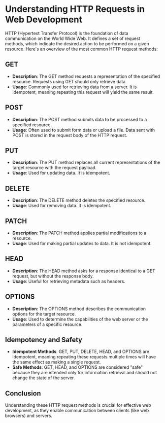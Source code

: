 # Understanding HTTP Requests in Web Development

HTTP (Hypertext Transfer Protocol) is the foundation of data communication on the World Wide Web. It defines a set of request methods, which indicate the desired action to be performed on a given resource. Here's an overview of the most common HTTP request methods:

## GET
- **Description**: The GET method requests a representation of the specified resource. Requests using GET should only retrieve data.
- **Usage**: Commonly used for retrieving data from a server. It is idempotent, meaning repeating this request will yield the same result.

## POST
- **Description**: The POST method submits data to be processed to a specified resource.
- **Usage**: Often used to submit form data or upload a file. Data sent with POST is stored in the request body of the HTTP request.

## PUT
- **Description**: The PUT method replaces all current representations of the target resource with the request payload.
- **Usage**: Used for updating data. It is idempotent.

## DELETE
- **Description**: The DELETE method deletes the specified resource.
- **Usage**: Used for removing data. It is idempotent.

## PATCH
- **Description**: The PATCH method applies partial modifications to a resource.
- **Usage**: Used for making partial updates to data. It is not idempotent.

## HEAD
- **Description**: The HEAD method asks for a response identical to a GET request, but without the response body.
- **Usage**: Useful for retrieving metadata such as headers.

## OPTIONS
- **Description**: The OPTIONS method describes the communication options for the target resource.
- **Usage**: Used to determine the capabilities of the web server or the parameters of a specific resource.

## Idempotency and Safety
- **Idempotent Methods**: GET, PUT, DELETE, HEAD, and OPTIONS are idempotent, meaning repeating these requests multiple times will have the same effect as making a single request.
- **Safe Methods**: GET, HEAD, and OPTIONS are considered "safe" because they are intended only for information retrieval and should not change the state of the server.

## Conclusion
Understanding these HTTP request methods is crucial for effective web development, as they enable communication between clients (like web browsers) and servers.
